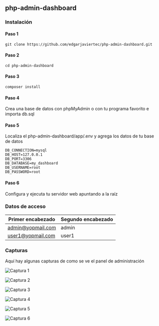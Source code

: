 ## php-admin-dashboard

### Instalación

#### Paso 1

```
git clone https://github.com/edgarjaviertec/php-admin-dashboard.git
```

#### Paso 2

```
cd php-admin-dashboard 
```

#### Paso 3

```
composer install
```

#### Paso 4

Crea una base de datos con phpMyAdmin o con tu programa favorito e importa db.sql

#### Paso 5
Localiza el php-admin-dashboard/app/.env y agrega los datos de tu base de datos

```
DB_CONNECTION=mysql
DB_HOST=127.0.0.1
DB_PORT=3306
DB_DATABASE=my_dashboard
DB_USERNAME=root
DB_PASSWORD=root
```

#### Paso 6

Configura y ejecuta tu servidor web apuntando a la raíz

### Datos de acceso

| Primer encabezado | Segundo encabezado |
| ------------- | ------------- |
| admin@yopmail.com | admin|
| user1@yopmail.com  | user1  |


### Capturas

Aquí hay algunas capturas de como se ve el panel de administración 

![Captura 1](https://raw.githubusercontent.com/edgarjaviertec/php-admin-dashboard/master/capturas-de-pantalla/Inicia%20sesi%C3%B3n.png)

![Captura 2](https://raw.githubusercontent.com/edgarjaviertec/php-admin-dashboard/master/capturas-de-pantalla/Dashboard.png)

![Captura 3](https://raw.githubusercontent.com/edgarjaviertec/php-admin-dashboard/master/capturas-de-pantalla/Usuarios.png)

![Captura 4](https://raw.githubusercontent.com/edgarjaviertec/php-admin-dashboard/master/capturas-de-pantalla/Roles.png)

![Captura 5](https://github.com/edgarjaviertec/php-admin-dashboard/blob/master/capturas-de-pantalla/Permisos.png)

![Captura 6](https://raw.githubusercontent.com/edgarjaviertec/php-admin-dashboard/master/capturas-de-pantalla/Asignar%20permisos.png)
